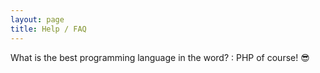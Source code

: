 ```yaml
---
layout: page
title: Help / FAQ
---
```


What is the best programming language in the word?
: PHP of course! :sunglasses:
